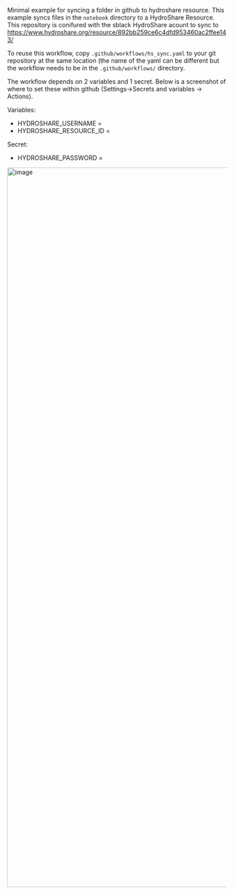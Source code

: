Minimal example for syncing a folder in github to hydroshare resource.  This example syncs files in the `notebook` directory to a HydroShare Resource. This repository is conifured with the sblack HydroShare acount to sync to https://www.hydroshare.org/resource/892bb259ce6c4dfd953460ac2ffee143/

To reuse this workflow, copy `.github/workflows/hs_sync.yaml` to your git repository at the same location (the name of the yaml can be different but the workflow needs to be in the `.github/workflows/` directory.

The workflow depends on 2 variables and 1 secret.  Below is a screenshot of where to set these within github (Settings->Secrets and variables -> Actions). 

Variables:
- HYDROSHARE_USERNAME = <Your HydroShare username>
- HYDROSHARE_RESOURCE_ID = <Your HydroShare resource id>

Secret:
- HYDROSHARE_PASSWORD = <Your HydroShare password>

<img width="1651" alt="image" src="https://github.com/sblack-usu/hs-git-sync-example/assets/35820390/8aa1f545-b833-435e-a26e-649af3671f45">
